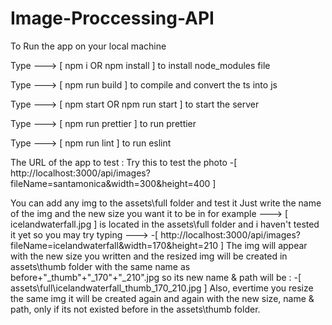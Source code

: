 # Image-Proccessing-API

To Run the app on your local machine

Type ---> [ npm i OR npm install ] to install node_modules file

Type ---> [ npm run build ] to compile and convert the ts into js

Type ---> [ npm start OR npm run start ] to start the server

Type ---> [ npm run prettier ] to run prettier

Type ---> [ npm run lint ] to run eslint

The URL of the app to test :
Try this to test the photo
    -[ http://localhost:3000/api/images?fileName=santamonica&width=300&height=400 ]
    
You can add any img to the assets\full folder and test it
Just write the name of the img and the new size you want it to be in
for example ---> [ icelandwaterfall.jpg ] is located in the assets\full folder and i haven't tested it 
yet so you may try typing --->
    -[ http://localhost:3000/api/images?fileName=icelandwaterfall&width=170&height=210 ]
The img will appear with the new size you written and the resized img will be created in 
assets\thumb   folder with the same name as before+"_thumb"+"_170"+"_210".jpg so its new name & path will be  : 
    -[ assets\full\icelandwaterfall_thumb_170_210.jpg ]
Also, evertime you resize the same img it will be created again and again with the new size, name & 
path, only if its not existed before in the assets\thumb folder.

    



